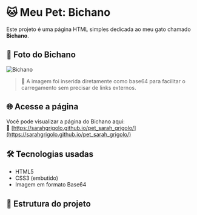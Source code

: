 # 🐱 Meu Pet: Bichano

Este projeto é uma página HTML simples dedicada ao meu gato chamado **Bichano**.

## 📸 Foto do Bichano

![Bichano](data:image/jpeg;base64,/9j/4AAQSkZJRgABAQAAAQABAAD...)

> 📝 A imagem foi inserida diretamente como base64 para facilitar o carregamento sem precisar de links externos.

## 🌐 Acesse a página

Você pode visualizar a página do Bichano aqui:  
🔗 [https://sarahgrigolo.github.io/pet_sarah_grigolo/](https://sarahgrigolo.github.io/pet_sarah_grigolo/)

## 🛠️ Tecnologias usadas

- HTML5
- CSS3 (embutido)
- Imagem em formato Base64

## 📁 Estrutura do projeto

